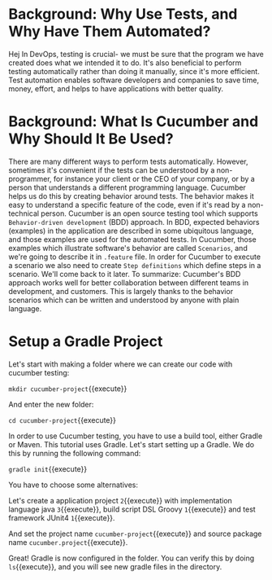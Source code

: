 # Background: Why Use Tests, and Why Have Them Automated?

Hej In DevOps, testing is crucial- we must be sure that the program we have created does what we intended it to do. It's also beneficial to perform testing automatically rather than doing it manually, since it's more efficient. Test automation enables software developers and companies to save time, money, effort, and helps to have applications with better quality.

# Background: What Is Cucumber and Why Should It Be Used?

There are many different ways to perform tests automatically. However, sometimes it's convenient if the tests can be understood by a non-programmer, for instance your client or the CEO of your company, or by a person that understands a different programming language. Cucumber helps us do this by creating behavior around tests. The behavior makes it easy to understand a specific feature of the code, even if it's read by a non-technical person. Cucumber is an open source testing tool which supports `Behavior-driven development` (BDD) approach. In BDD, expected behaviors (examples) in the application are described in some ubiquitous language, and those examples are used for the automated tests. In Cucumber, those examples which illustrate software's behavior are called `Scenarios`, and we're going to describe it in `.feature` file. In order for Cucumber to execute a scenario we also need to create `Step definitions` which define steps in a scenario. We'll come back to it later. To summarize: Cucumber's BDD approach works well for better collaboration between different teams in development, and customers. This is largely thanks to the behavior scenarios which can be written and understood by anyone with plain language.

# Setup a Gradle Project

Let's start with making a folder where we can create our code with cucumber testing:

`mkdir cucumber-project`{{execute}}

And enter the new folder:

`cd cucumber-project`{{execute}}

In order to use Cucumber testing, you have to use a build tool, either Gradle or Maven. This tutorial uses Gradle. Let's start setting up a Gradle. We do this by running the following command:

`gradle init`{{execute}}

You have to choose some alternatives:

Let's create a application project `2`{{execute}} with implementation language java `3`{{execute}}, build script DSL Groovy `1`{{execute}} and test framework JUnit4 `1`{{execute}}. 

And set the project name `cucumber-project`{{execute}} and source package name `cucumber.project`{{execute}}.

Great! Gradle is now configured in the folder. You can verify this by doing `ls`{{execute}}, and you will see new gradle files in the directory. 



